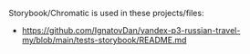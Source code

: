 Storybook/Chromatic is used in these projects/files:

- https://github.com/IgnatovDan/yandex-p3-russian-travel-my/blob/main/tests-storybook/README.md
